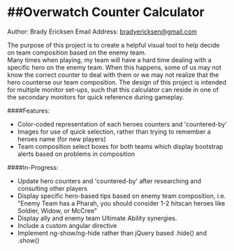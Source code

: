 ##Overwatch Counter Calculator
=========================================

Author: Brady Ericksen
Email Address: bradyericksen@gmail.com

The purpose of this project is to create a helpful visual tool to help decide on team composition based on the enemy team.  
Many times when playing, my team will have a hard time dealing with a specific hero on the enemy team. When this happens, some of us may not know the correct counter to deal with them or we may not realize that the hero counterse our team composition.
The design of this project is intended for multiple monitor set-ups, such that this calculator can reside in one of the secondary monitors for quick reference during gameplay.

####Features:
* Color-coded representation of each heroes counters and 'countered-by'
* Images for use of quick selection, rather than trying to remember a heroes name (for new players)
* Team composition select boxes for both teams which display bootstrap alerts based on problems in composition

####In-Progress:
* Update hero counters and 'countered-by' after researching and consulting other players
* Display specific hero-based tips based on enemy team composition, i.e. "Enemy Team has a Pharah, you should consider 1-2 hitscan heroes like Soldier, Widow, or McCree"
* Display ally and enemy team Ultimate Ability synergies.
* Include a custom angular directive
* Implement ng-show/ng-hide rather than jQuery based .hide() and .show()